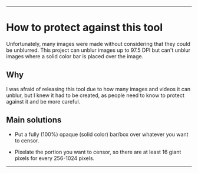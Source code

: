 
***

# How to protect against this tool

Unfortunately, many images were made without considering that they could be unblurred. This project can unblur images up to 97.5 DPI but can't unblur images where a solid color bar is placed over the image.

## Why

I was afraid of releasing this tool due to how many images and videos it can unblur, but I knew it had to be created, as people need to know to protect against it and be more careful.

## Main solutions

* Put a fully (100%) opaque (solid color) bar/box over whatever you want to censor.

* Pixelate the portion you want to censor, so there are at least 16 giant pixels for every 256-1024 pixels.

***
